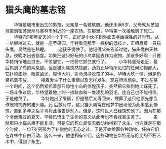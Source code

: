 # 猫头鹰的墓志铭
　　华特是城市里出生的男孩，父亲是一名建筑商。他还未满5岁，父母就从芝加哥搬到密苏里州马塞林市附近的一座农场。在那里，华特第一次接触到了死亡。 
　　华特7岁那年夏天的一个下午，正好是小伙子到外面去寻幽探胜的好时节。从一丛柳树过去，就是一座苹果园，华特看见那里一棵树的低枝上，正栖息着一只猫头鹰，显然是在熟睡。 
　　这孩子愣住了。他记得父亲告诉过他，猫头鹰白天休息，夜晚才出去猎食。如果把这只好玩的小鸟拿回去作为宠物，那该多好啊！只要华特悄悄地走过去，不惊醒它，一把将它抓住就行了。 
　　小华特逐渐走近，最后抓到了鸟的两条腿。但是猫头鹰突然惊醒，劲力比华特所见过的任何动物都大。它扑腾翅膀，眼露凶光，惊惶大叫，拚命想挣脱孩子的手。华特大吃一惊，但是仍紧抓着不放。 
　　接着发生了什么事情以及怎样发生，现在很难想象。不过在某一个时间，这个仍然紧抓着那只惊惶小鸟的惊惶孩子，突然把它摔到地上踩死了。一场斗争过后，华特望着地上的一摊鲜血和一堆凌乱的羽毛，连自己也不能相信。于是他哭了。 
　　华特跑出了果园，但是稍后又再回来，埋葬了这只他原先想当作宠物饲养的猫头鹰。此 后数月中，这只猫头鹰常在他梦中出现他为此事感到惭愧，直到多年之后才肯将此事告诉别人。但是，这时世人已经饶恕他了。因为在那个令他难过的夏天，华特已悟出了生命的意义从此再也不肯戕害生灵了。 
　　虽然那只小猫头鹰不能复活，可是它的死亡却使无数动物得到了永生。也许就是在那个时候，一位7岁男孩为了补偿他的无心之过，于是开始绘画各种动物，任由它们在森林中自由活动。这么一来，他也拥有它们。这些动物在华特无与伦比的不朽艺术中，得到了永生。
 